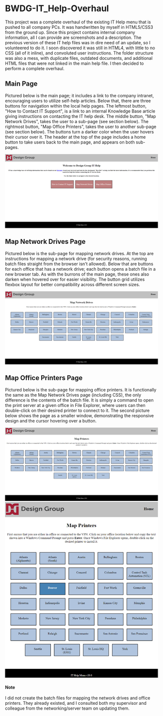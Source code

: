 # BWDG-IT_Help-Overhaul
This project was a complete overhaul of the existing IT Help menu that is pushed to all company PCs. It was handwritten by myself in HTML5/CSS3 from the ground up. Since this project contains internal company information, all I can provide are screenshots and a description.
The previous version of these IT help files was in dire need of an update, so I volunteered to do it. I soon discovered it was still in HTML4, with little to no CSS (all of it inline), and convoluted user instructions. The folder structure was also a mess, with duplicate files, outdated documents, and additional HTML files that were not linked in the main help file. I then decided to perform a complete overhaul.

## Main Page
Pictured below is the main page; it includes a link to the company intranet, encouraging users to utilize self-help articles. Below that, there are three buttons for navigation within the local help pages. The leftmost button, "How to Contact IT Support", is a link to an internal Knowledge Base article giving instructions on contacting the IT help desk. The middle button, "Map Network Drives", takes the user to a sub-page (see section below). The rightmost button, "Map Office Printers", takes the user to another sub-page (see section below). The buttons turn a darker color when the user hovers their cursor over it. The header at the top of the page includes a home button to take users back to the main page, and appears on both sub-pages.

![Main Page](IT_Help_images/main_page.png?raw=true)


## Map Network Drives Page
Pictured below is the sub-page for mapping network drives. At the top are instructions for mapping a network drive (for security reasons, running batch files straight from the browser isn't allowed). Below that are buttons for each office that has a network drive; each button opens a batch file in a new browser tab. As with the burrons of the main page, these ones also darken when hovered over for easier visibility. The button grid utilizes flexbox layout for better compatibility across different screen sizes.

![Map Network Drives](IT_Help_images/network_map.png?raw=true)


## Map Office Printers Page
Pictured below is the sub-page for mapping office printers. It is functionally the same as the Map Network Drives page (including CSS), the only difference is the contents of the batch file. It is simply a command to open the print server at a given office in File Explorer, where users can then double-click on their desired printer to connect to it.
The second picture below shows the page as a smaller window, demonstrating the responsive design and the cursor hovering over a button. 

![Map Office Printers](IT_Help_images/printer_map.png?raw=true)
![Map Office Printers 2](IT_Help_images/printer_map_small_window.png?raw=true)



#### Note
I did not create the batch files for mapping the network drives and office printers. They already existed, and I consulted both my supervisor and colleague from the networking/server team on updating them.
